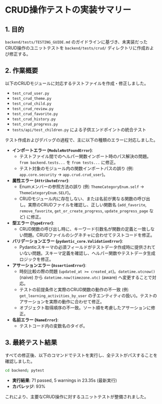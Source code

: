 # CRUD操作テストの実装サマリー

## 1. 目的

`backend/tests/TESTING_GUIDE.md` のガイドラインに基づき、未実装だったCRUD操作のユニットテストを `backend/tests/crud/` ディレクトリに作成および修正する。

## 2. 作業概要

以下のCRUDモジュールに対応するテストファイルを作成・修正しました。

-   `test_crud_user.py`
-   `test_crud_theme.py`
-   `test_crud_child.py`
-   `test_crud_review.py`
-   `test_crud_favorite.py`
-   `test_crud_history.py`
-   `test_crud_progress.py`
-   `tests/api/test_children.py` による子供エンドポイントの統合テスト

テスト作成およびデバッグの過程で、主に以下の種類のエラーに対応しました。

-   **インポートエラー (`ModuleNotFoundError`)**:
    -   テストファイル間でのヘルパー関数インポート時のパス解決の問題。`from backend.tests...` を `from tests...` に修正。
    -   テスト対象のモジュール内の関数インポートパスの誤り (例: `app.core.security` -> `app.crud.crud_user`)。
-   **属性エラー (`AttributeError`)**:
    -   Enumメンバーの参照方法の誤り (例: `ThemeCategoryEnum.self` -> `ThemeCategoryEnum.SELF`)。
    -   CRUDモジュール内に存在しない、または名前が異なる関数の呼び出し。実際のCRUDファイルを確認し、正しい関数名 (`add_favorite`, `remove_favorite`, `get_or_create_progress`, `update_progress_page` など) に修正。
-   **型エラー (`TypeError`)**:
    -   CRUD関数の呼び出し時に、キーワード引数名が関数の定義と一致しない問題。CRUDファイルのシグネチャに合わせてテストコードを修正。
-   **バリデーションエラー (`pydantic_core.ValidationError`)**:
    -   Pydanticスキーマの必須フィールドがテストデータ作成時に提供されていない問題。スキーマ定義を確認し、ヘルパー関数やテストデータ生成ロジックを修正。
-   **アサーションエラー (`AssertionError`)**:
    -   時刻比較の際の問題 (`updated_at >= created_at`)。`datetime.utcnow()` (naive) から `datetime.now(timezone.utc)` (aware) へ変更することで対応。
    -   テストの前提条件と実際のCRUD関数の動作の不一致 (例: `get_learning_activities_by_user` の子エンティティの扱い)。テストのアサーションを実際の動作に合わせて修正。
    -   オブジェクト取得順序の不一致。ソート順を考慮したアサーションに修正。
-   **名前エラー (`NameError`)**:
    -   テストコード内の変数名のタイポ。

## 3. 最終テスト結果

すべての修正後、以下のコマンドでテストを実行し、全テストがパスすることを確認しました。

```bash
cd backend; pytest
```

-   **実行結果**: 71 passed, 5 warnings in 23.35s (最新実行)
-   **カバレッジ**: 93%

これにより、主要なCRUD操作に対するユニットテストが整備されました。
